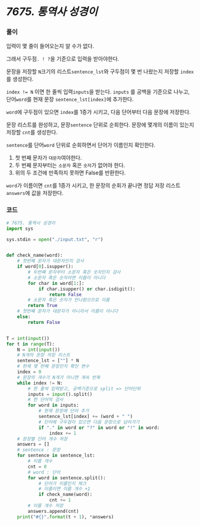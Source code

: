 # *7675. 통역사 성경이*

### 풀이 

입력이 몇 줄이 들어오는지 알 수가 없다. 

그래서 구두점`. ! ?`을 기준으로 입력을 받아야한다.

문장을 저장할 `N`크기의 리스트`sentence_lst`와 구두점이 몇 번 나왔는지 저장할 `index`를 생성한다.

`index != N` 이면 한 줄씩 입력`inputs`을 받는다. `inputs` 를 공백을 기준으로 나누고, 단어`word`를 현재 문장 `sentence_lst[index]`에 추가한다.

`word`에 구두점이 있으면 `index`를 1증가 시키고, 다음 단어부터 다음 문장에 저장한다.

문장 리스트를 완성하고, 문장`sentence` 단위로 순회한다. 문장에 몇개의 이름이 있는지 저장할 `cnt`를 생성한다.

`sentence`를 단어`word` 단위로 순회하면서 단어가 이름인지 확인한다.

1. 첫 번째 문자가 `대문자`여야한다.
2. 두 번째 문자부터는 `소문자` 혹은 `숫자`가 없어야 한다.
3. 위의 두 조건에 만족하지 못하면 False를 반환한다.

`word`가 이름이면  `cnt`를 1증가 시키고, 한 문장의 순회가 끝나면 정답 저장 리스트`answers`에 값을 저장한다.

### 코드

```python
# 7675. 통역사 성경이
import sys

sys.stdin = open("./input.txt", "r")


def check_name(word):
    # 첫번째 문자가 대문자인지 검사
    if word[0].isupper():
        # 두번째 문자부터 소문자 혹은 숫자인지 검사
        # 소문자 혹은 숫자라면 이름이 아니다
        for char in word[1:]:
            if char.isupper() or char.isdigit():
                return False
        # 소문자 혹은 숫자가 안나왔으므로 이름
        return True
    # 첫번쨰 문자가 대문자가 아니라서 이름이 아니다
    else:
        return False


T = int(input())
for t in range(T):
    N = int(input())
    # N개의 문장 저장 리스트
    sentence_lst = [""] * N
    # 현재 몇 번째 문장인지 확인 변수
    index = 0
    # 문장의 개수가 N개가 아니면 계속 반복
    while index != N:
        # 한 줄씩 입력받고, 공백기준으로 split => 단어단위
        inputs = input().split()
        # 한 단어씩 검사
        for word in inputs:
            # 현재 문장에 단어 추가
            sentence_lst[index] += (word + " ")
            # 단어에 구두점이 있으면 다음 문장으로 넘어가기
            if "." in word or "?" in word or "!" in word:
                index += 1
    # 문장별 단어 개수 저장
    answers = []
    # sentence : 문장
    for sentence in sentence_lst:
        # 이름 개수
        cnt = 0
        # word : 단어
        for word in sentence.split():
            # 단어가 이름인지 체크
            # 이름이면 이름 개수 +1
            if check_name(word):
                cnt += 1
        # 이름 개수 저장
        answers.append(cnt)
    print("#{}".format(t + 1), *answers)

```

